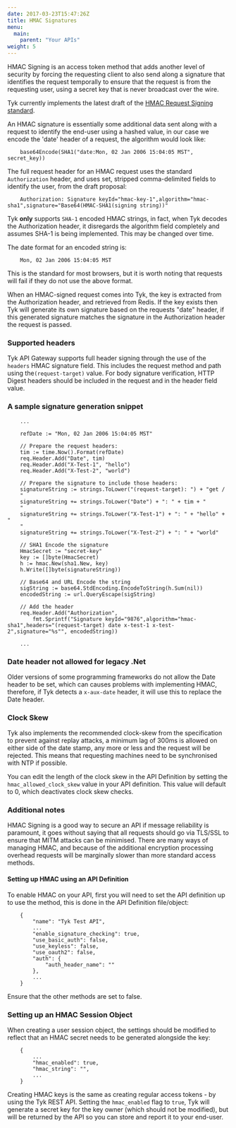 ```yaml
---
date: 2017-03-23T15:47:26Z
title: HMAC Signatures
menu:
  main:
    parent: "Your APIs"
weight: 5 
---
```


HMAC Signing is an access token method that adds another level of security by forcing the requesting client to also send along a signature that identifies the request temporally to ensure that the request is from the requesting user, using a secret key that is never broadcast over the wire.

Tyk currently implements the latest draft of the [HMAC Request Signing standard][1].

An HMAC signature is essentially some additional data sent along with a request to identify the end-user using a hashed value, in our case we encode the 'date' header of a request, the algorithm would look like:

```
    base64Encode(SHA1("date:Mon, 02 Jan 2006 15:04:05 MST", secret_key))
```

The full request header for an HMAC request uses the standard `Authorization` header, and uses set, stripped comma-delimited fields to identify the user, from the draft proposal:

```
    Authorization: Signature keyId="hmac-key-1",algorithm="hmac-sha1",signature="Base64(HMAC-SHA1(signing string))"
```

Tyk **only** supports `SHA-1` encoded HMAC strings, in fact, when Tyk decodes the Authorization header, it disregards the algorithm field completely and assumes SHA-1 is being implemented. This may be changed over time.

The date format for an encoded string is:

```
    Mon, 02 Jan 2006 15:04:05 MST
```

This is the standard for most browsers, but it is worth noting that requests will fail if they do not use the above format.

When an HMAC-signed request comes into Tyk, the key is extracted from the Authorization header, and retrieved from Redis. If the key exists then Tyk will generate its own signature based on the requests "date" header, if this generated signature matches the signature in the Authorization header the request is passed.

### Supported headers

Tyk API Gateway supports full header signing through the use of the `headers` HMAC signature field. This includes the request method and path using the`(request-target)` value. For body signature verification, HTTP Digest headers should be included in the request and in the header field value.

### A sample signature generation snippet

```
    ...
    
    refDate := "Mon, 02 Jan 2006 15:04:05 MST"
    
    // Prepare the request headers:
    tim := time.Now().Format(refDate)
    req.Header.Add("Date", tim)
    req.Header.Add("X-Test-1", "hello")
    req.Header.Add("X-Test-2", "world")
    
    // Prepare the signature to include those headers:
    signatureString := strings.ToLower("(request-target): ") + "get /
    "
    signatureString += strings.ToLower("Date") + ": " + tim + "
    "
    signatureString += strings.ToLower("X-Test-1") + ": " + "hello" + "
    "
    signatureString += strings.ToLower("X-Test-2") + ": " + "world"
    
    // SHA1 Encode the signature
    HmacSecret := "secret-key"
    key := []byte(HmacSecret)
    h := hmac.New(sha1.New, key)
    h.Write([]byte(signatureString))
    
    // Base64 and URL Encode the string
    sigString := base64.StdEncoding.EncodeToString(h.Sum(nil))
    encodedString := url.QueryEscape(sigString)
    
    // Add the header
    req.Header.Add("Authorization", 
        fmt.Sprintf("Signature keyId="9876",algorithm="hmac-sha1",headers="(request-target) date x-test-1 x-test-2",signature="%s"", encodedString))
    
    ...
```

### Date header not allowed for legacy .Net

Older versions of some programming frameworks do not allow the Date header to be set, which can causes problems with implementing HMAC, therefore, if Tyk detects a `x-aux-date` header, it will use this to replace the Date header.

### Clock Skew

Tyk also implements the recommended clock-skew from the specification to prevent against replay attacks, a minimum lag of 300ms is allowed on either side of the date stamp, any more or less and the request will be rejected. This means that requesting machines need to be synchronised with NTP if possible.

You can edit the length of the clock skew in the API Definition by setting the `hmac_allowed_clock_skew` value in your API definition. This value will default to 0, which deactivates clock skew checks.

### Additional notes

HMAC Signing is a good way to secure an API if message reliability is paramount, it goes without saying that all requests should go via TLS/SSL to ensure that MITM attacks can be minimised. There are many ways of managing HMAC, and because of the additional encryption processing overhead requests will be marginally slower than more standard access methods.

#### Setting up HMAC using an API Definition

To enable HMAC on your API, first you will need to set the API definition up to use the method, this is done in the API Definition file/object:

```
    {
        "name": "Tyk Test API",
        ...
        "enable_signature_checking": true,
        "use_basic_auth": false,
        "use_keyless": false,
        "use_oauth2": false,
        "auth": {
            "auth_header_name": ""
        },
        ...
    }
```

Ensure that the other methods are set to false.

### Setting up an HMAC Session Object

When creating a user session object, the settings should be modified to reflect that an HMAC secret needs to be generated alongside the key:

```
    {
        ...
        "hmac_enabled": true,
        "hmac_string": "",
        ...
    }
```

Creating HMAC keys is the same as creating regular access tokens - by using the Tyk REST API. Setting the `hmac_enabled` flag to `true`, Tyk will generate a secret key for the key owner (which should not be modified), but will be returned by the API so you can store and report it to your end-user.

 [1]: http://tools.ietf.org/html/draft-cavage-http-signatures-05